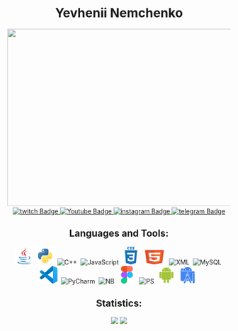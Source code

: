 <h1 align="center">   Yevhenii Nemchenko</h1>   <div id="header" align="center">


 
 <div>
  <img src="https://media.tenor.com/_u5dAT9cG84AAAAC/avatar-avatar-the-last-airbender.gif" width="900" height="400"/>

 </div>


 
<div id="badges">
    <a href="https://twitch.tv/doomwalkergame">
      <img src="https://img.shields.io/badge/twitch-purple?style=for-the-badge&logo=twitch&logoColor=white" alt="twitch Badge"/>
    </a>
    <a href="https://youtube.com/@d69m">
      <img src="https://img.shields.io/badge/YouTube-red?style=for-the-badge&logo=youtube&logoColor=white" alt="Youtube Badge"/>
    </a>
    <a href="https://instagram.com/doom.inst105">
      <img src="https://img.shields.io/badge/instagram-fuchsia?style=for-the-badge&logo=instagram&logoColor=white" alt="instagram Badge"/>
    </a>
    <a href="https://t.me/doominst">
      <img src="https://img.shields.io/badge/telegram-blue?style=for-the-badge&logo=telegram&logoColor=white" alt="telegram Badge"/>
    </a>
</div>



 
<h2 width="40" height="40">Languages and Tools:</h2>
<div>
    <img src="https://github.com/devicons/devicon/blob/master/icons/java/java-original.svg" title="Java" alt="Java" width="40" height="40"/>&nbsp;
    <img src="https://github.com/devicons/devicon/blob/master/icons/python/python-original.svg" title="Python"  alt="Python" width="40" height="40"/>&nbsp;
    <img src="https://upload.wikimedia.org/wikipedia/commons/thumb/1/18/ISO_C%2B%2B_Logo.svg/1822px-ISO_C%2B%2B_Logo.svg.png" title="C++"  alt="C++" width="30" height="35"/>&nbsp;
    <img src="https://i0.wp.com/theicom.org/wp-content/uploads/2016/03/js-logo.png?fit=500%2C500&ssl=1&w=640" title="JavaScript" alt="JavaScript" width="40" height="40"/>&nbsp;
    <img src="https://github.com/devicons/devicon/blob/master/icons/css3/css3-plain-wordmark.svg"  title="CSS3" alt="CSS3" width="40" height="40"/>&nbsp;
    <img src="https://github.com/devicons/devicon/blob/master/icons/html5/html5-original.svg" title="HTML5" alt="HTML" width="50" height="33"/>&nbsp;
    <img src="https://i.pinimg.com/originals/0a/28/37/0a283783146fdc9cfecb98c0d4756757.png" title="XML"  alt="XML" width="40" height="40"/>&nbsp;
    <img src="https://styles.redditmedia.com/t5_2qm6k/styles/communityIcon_dhjr6guc03x51.png" title="MySQL"  alt="MySQL" width="40" height="40"/>&nbsp;
    <img src="https://github.com/devicons/devicon/blob/master/icons/vscode/vscode-original.svg" title="VScode"  alt="VScode" width="40" height="40"/>&nbsp;
    <img src="https://upload.wikimedia.org/wikipedia/commons/thumb/1/1d/PyCharm_Icon.svg/1200px-PyCharm_Icon.svg.png" title="PyCharm"  alt="PyCharm" width="40" height="40"/>&nbsp;
    <img src="https://dospace.org/wp-content/uploads/2017/06/netbeans.png" title="NB"  alt="NB" width="40" height="40"/>&nbsp;
    <img src="https://github.com/devicons/devicon/blob/master/icons/figma/figma-original.svg" title="Figma"  alt="Figma" width="40" height="40"/>&nbsp;
    <img src="https://upload.wikimedia.org/wikipedia/commons/thumb/a/af/Adobe_Photoshop_CC_icon.svg/1024px-Adobe_Photoshop_CC_icon.svg.png" title="PS"  alt="PS" width="40" height="40"/>&nbsp;
    <img src="https://github.com/devicons/devicon/blob/master/icons/android/android-plain.svg" title="Android"  alt="Android" width="40" height="40"/>&nbsp;
    <img src="https://github.com/devicons/devicon/blob/master/icons/androidstudio/androidstudio-plain.svg" title="AndroidStudio"  alt="AndroidStudio" width="40" height="40"/>&nbsp;

  </div>
  
<div>
    <h2 width="40" height="40">Statistics:</h2>
</div>

![](http://github-profile-summary-cards.vercel.app/api/cards/stats?username=DOOM097&theme=github_dark)
![](http://github-profile-summary-cards.vercel.app/api/cards/most-commit-language?username=DOOM097&theme=github_dark)


